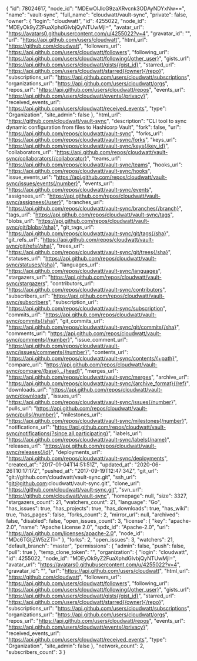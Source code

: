 {
  "id": 78024617,
  "node_id": "MDEwOlJlcG9zaXRvcnk3ODAyNDYxNw==",
  "name": "vault-sync",
  "full_name": "cloudwatt/vault-sync",
  "private": false,
  "owner": {
    "login": "cloudwatt",
    "id": 4255022,
    "node_id": "MDEyOk9yZ2FuaXphdGlvbjQyNTUwMjI=",
    "avatar_url": "https://avatars0.githubusercontent.com/u/4255022?v=4",
    "gravatar_id": "",
    "url": "https://api.github.com/users/cloudwatt",
    "html_url": "https://github.com/cloudwatt",
    "followers_url": "https://api.github.com/users/cloudwatt/followers",
    "following_url": "https://api.github.com/users/cloudwatt/following{/other_user}",
    "gists_url": "https://api.github.com/users/cloudwatt/gists{/gist_id}",
    "starred_url": "https://api.github.com/users/cloudwatt/starred{/owner}{/repo}",
    "subscriptions_url": "https://api.github.com/users/cloudwatt/subscriptions",
    "organizations_url": "https://api.github.com/users/cloudwatt/orgs",
    "repos_url": "https://api.github.com/users/cloudwatt/repos",
    "events_url": "https://api.github.com/users/cloudwatt/events{/privacy}",
    "received_events_url": "https://api.github.com/users/cloudwatt/received_events",
    "type": "Organization",
    "site_admin": false
  },
  "html_url": "https://github.com/cloudwatt/vault-sync",
  "description": "CLI tool to sync dynamic configuration from files to Hashicorp Vault",
  "fork": false,
  "url": "https://api.github.com/repos/cloudwatt/vault-sync",
  "forks_url": "https://api.github.com/repos/cloudwatt/vault-sync/forks",
  "keys_url": "https://api.github.com/repos/cloudwatt/vault-sync/keys{/key_id}",
  "collaborators_url": "https://api.github.com/repos/cloudwatt/vault-sync/collaborators{/collaborator}",
  "teams_url": "https://api.github.com/repos/cloudwatt/vault-sync/teams",
  "hooks_url": "https://api.github.com/repos/cloudwatt/vault-sync/hooks",
  "issue_events_url": "https://api.github.com/repos/cloudwatt/vault-sync/issues/events{/number}",
  "events_url": "https://api.github.com/repos/cloudwatt/vault-sync/events",
  "assignees_url": "https://api.github.com/repos/cloudwatt/vault-sync/assignees{/user}",
  "branches_url": "https://api.github.com/repos/cloudwatt/vault-sync/branches{/branch}",
  "tags_url": "https://api.github.com/repos/cloudwatt/vault-sync/tags",
  "blobs_url": "https://api.github.com/repos/cloudwatt/vault-sync/git/blobs{/sha}",
  "git_tags_url": "https://api.github.com/repos/cloudwatt/vault-sync/git/tags{/sha}",
  "git_refs_url": "https://api.github.com/repos/cloudwatt/vault-sync/git/refs{/sha}",
  "trees_url": "https://api.github.com/repos/cloudwatt/vault-sync/git/trees{/sha}",
  "statuses_url": "https://api.github.com/repos/cloudwatt/vault-sync/statuses/{sha}",
  "languages_url": "https://api.github.com/repos/cloudwatt/vault-sync/languages",
  "stargazers_url": "https://api.github.com/repos/cloudwatt/vault-sync/stargazers",
  "contributors_url": "https://api.github.com/repos/cloudwatt/vault-sync/contributors",
  "subscribers_url": "https://api.github.com/repos/cloudwatt/vault-sync/subscribers",
  "subscription_url": "https://api.github.com/repos/cloudwatt/vault-sync/subscription",
  "commits_url": "https://api.github.com/repos/cloudwatt/vault-sync/commits{/sha}",
  "git_commits_url": "https://api.github.com/repos/cloudwatt/vault-sync/git/commits{/sha}",
  "comments_url": "https://api.github.com/repos/cloudwatt/vault-sync/comments{/number}",
  "issue_comment_url": "https://api.github.com/repos/cloudwatt/vault-sync/issues/comments{/number}",
  "contents_url": "https://api.github.com/repos/cloudwatt/vault-sync/contents/{+path}",
  "compare_url": "https://api.github.com/repos/cloudwatt/vault-sync/compare/{base}...{head}",
  "merges_url": "https://api.github.com/repos/cloudwatt/vault-sync/merges",
  "archive_url": "https://api.github.com/repos/cloudwatt/vault-sync/{archive_format}{/ref}",
  "downloads_url": "https://api.github.com/repos/cloudwatt/vault-sync/downloads",
  "issues_url": "https://api.github.com/repos/cloudwatt/vault-sync/issues{/number}",
  "pulls_url": "https://api.github.com/repos/cloudwatt/vault-sync/pulls{/number}",
  "milestones_url": "https://api.github.com/repos/cloudwatt/vault-sync/milestones{/number}",
  "notifications_url": "https://api.github.com/repos/cloudwatt/vault-sync/notifications{?since,all,participating}",
  "labels_url": "https://api.github.com/repos/cloudwatt/vault-sync/labels{/name}",
  "releases_url": "https://api.github.com/repos/cloudwatt/vault-sync/releases{/id}",
  "deployments_url": "https://api.github.com/repos/cloudwatt/vault-sync/deployments",
  "created_at": "2017-01-04T14:51:51Z",
  "updated_at": "2020-06-26T10:17:17Z",
  "pushed_at": "2017-09-19T12:47:34Z",
  "git_url": "git://github.com/cloudwatt/vault-sync.git",
  "ssh_url": "git@github.com:cloudwatt/vault-sync.git",
  "clone_url": "https://github.com/cloudwatt/vault-sync.git",
  "svn_url": "https://github.com/cloudwatt/vault-sync",
  "homepage": null,
  "size": 3327,
  "stargazers_count": 21,
  "watchers_count": 21,
  "language": "Go",
  "has_issues": true,
  "has_projects": true,
  "has_downloads": true,
  "has_wiki": true,
  "has_pages": false,
  "forks_count": 2,
  "mirror_url": null,
  "archived": false,
  "disabled": false,
  "open_issues_count": 3,
  "license": {
    "key": "apache-2.0",
    "name": "Apache License 2.0",
    "spdx_id": "Apache-2.0",
    "url": "https://api.github.com/licenses/apache-2.0",
    "node_id": "MDc6TGljZW5zZTI="
  },
  "forks": 2,
  "open_issues": 3,
  "watchers": 21,
  "default_branch": "master",
  "permissions": {
    "admin": false,
    "push": false,
    "pull": true
  },
  "temp_clone_token": "",
  "organization": {
    "login": "cloudwatt",
    "id": 4255022,
    "node_id": "MDEyOk9yZ2FuaXphdGlvbjQyNTUwMjI=",
    "avatar_url": "https://avatars0.githubusercontent.com/u/4255022?v=4",
    "gravatar_id": "",
    "url": "https://api.github.com/users/cloudwatt",
    "html_url": "https://github.com/cloudwatt",
    "followers_url": "https://api.github.com/users/cloudwatt/followers",
    "following_url": "https://api.github.com/users/cloudwatt/following{/other_user}",
    "gists_url": "https://api.github.com/users/cloudwatt/gists{/gist_id}",
    "starred_url": "https://api.github.com/users/cloudwatt/starred{/owner}{/repo}",
    "subscriptions_url": "https://api.github.com/users/cloudwatt/subscriptions",
    "organizations_url": "https://api.github.com/users/cloudwatt/orgs",
    "repos_url": "https://api.github.com/users/cloudwatt/repos",
    "events_url": "https://api.github.com/users/cloudwatt/events{/privacy}",
    "received_events_url": "https://api.github.com/users/cloudwatt/received_events",
    "type": "Organization",
    "site_admin": false
  },
  "network_count": 2,
  "subscribers_count": 3
}
